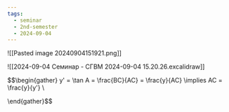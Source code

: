 ```yaml
---
tags:
  - seminar
  - 2nd-semester
  - 2024-09-04
---
```

![[Pasted image 20240904151921.png]]

![[2024-09-04 Семинар - СГВМ 2024-09-04 15.20.26.excalidraw]]

$$\begin{gather}
y' = \tan A = \frac{BC}{AC} = \frac{y}{AC} \implies AC = \frac{y}{y'} \\

\end{gather}$$